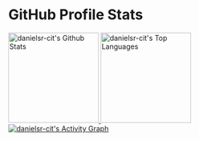 # GitHub Profile Stats

<a href="https://github.com/danielsr-cit/github-readme-stats">
      <img alt="danielsr-cit's Github Stats" src="https://denvercoder1-github-readme-stats.vercel.app/api?username=danielsr-cit&show_icons=true&count_private=true&theme=react&hide_border=true&bg_color=1F222E&title_color=F85D7F&icon_color=F8D866" height="180em"/>
 </a>
 
<a href="https://github.com/danielsr-cit/github-readme-stats">
    <img alt="danielsr-cit's Top Languages" src="https://denvercoder1-github-readme-stats.vercel.app/api/top-langs/?username=danielsr-cit&langs_count=8&layout=compact&theme=react&hide_border=true&bg_color=1F222E&title_color=F85D7F&icon_color=F8D866" height="180em"/>
</a>

<a href="https://github.com/danielsr-cit/github-readme-activity-graph">
  <img alt="danielsr-cit's Activity Graph" src="https://activity-graph.herokuapp.com/graph?username=danielsr-cit&bg_color=1F222E&color=F8D866&line=F85D7F&point=FFFFFF&hide_border=true" />
</a>
